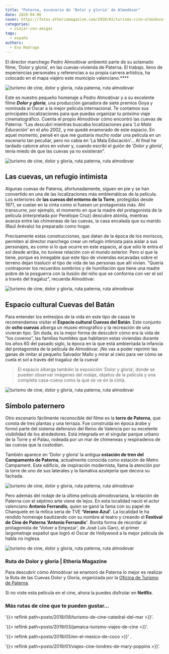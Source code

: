 ```yaml
---
title: "Paterna, escenario de ‘Dolor y gloria’ de Almodóvar"
date: 2020-04-06
cover: https://fotos.etheriamagazine.com/2020/03/turismo-cine-almodovar-paterna.jpg
categories: 
  - viajar-con-amigas
tags: 
  - españa
authors: 
  - Eva Madruga
---
```


El director manchego Pedro Almodóvar ambientó parte de su aclamado filme, ‘Dolor y gloria’, en las cuevas-vivienda de Paterna. El trabajo, lleno de experiencias personales y referencias a su propia carrera artística, ha colocado en el mapa viajero este municipio valenciano.****

![turismo de cine, dolor y gloria, ruta paterna, ruta almodovar](https://fotos.etheriamagazine.com/2020/03/turismo-cine-almodovar-torre.jpg "Localización junto a la torre de Paterna. © O.T. Paterna")

Este es nuestro pequeño homenaje a Pedro Almodóvar y a su excelente filme _**Dolor y 
gloria**_, una producción ganadora de siete premios Goya y nominada al Oscar a la mejor 
película internacional. Te contamos sus principales localizaciones para que puedas 
organizar tu próximo viaje cinematográfico. Cuenta el propio Almodóvar cómo encontró las 
cuevas de Paterna: “Las descubrí mientras buscaba localizaciones para ‘_La Mala 
Educación’_ en el año 2002, y me quedé enamorado de este espacio. En aquel momento, 
pensé en que me gustaría mucho rodar una película en un escenario tan peculiar, pero no 
cabía en ‘La Mala Educación’… Al final he tardado catorce años en volver y, cuando 
escribí el guión de ‘_Dolor y gloria_’, tenía miedo de que las cuevas ya no existieran”. 

![turismo de cine, dolor y gloria, ruta paterna, ruta almodovar](https://fotos.etheriamagazine.com/2020/03/turismo-cine-almodovar-dolor-gloria.jpg "Localización de 'Dolor y gloria' en Paterna. © O.T. Paterna")

## Las cuevas, un refugio intimista

Algunas cuevas de Paterna, afortunadamente, siguen en pie y se han convertido en una de 
las localizaciones más emblemáticas de la película. Los exteriores de **las cuevas del 
entorno de la Torre**, protegidas desde 1971, se cuelan en la cinta como si fuesen un 
protagonista más. Ahí transcurre, por ejemplo, el momento en que la madre del 
protagonista de la película (interpretada por Penélope Cruz) descubre atónita, mientras 
avanza entre las chimeneas de las cuevas, la casa encalada que su marido (Raúl Arévalo) 
ha preparado como hogar. 

Precisamente estas construcciones, que datan de la época de los moriscos, permiten al 
director manchego crear un refugio intimista para aislar a sus personajes, es como si lo 
que ocurre en este espacio, al que sólo le entra el sol desde arriba, no tuviese 
relación con el mundo exterior. Pero sí que la tiene, porque es innegable que este tipo 
de viviendas excavadas sobre el terreno dejan traslucir el tipo de vida de las personas 
que allí vivían. "Quería contraponer los recuerdos sombríos y de humillación que tiene 
una madre pobre de la posguerra con la ilusión del niño que se conforma con ver el sol a 
través del tragaluz", recuerda Almodóvar. 

![turismo de cine, dolor y gloria, ruta paterna, ruta almodovar](https://fotos.etheriamagazine.com/2020/03/turismo-cine-almodovar-paterna.jpg "Tragaluz de una casa cueva. © El Deseo")

## Espacio cultural Cuevas del Batán

Para entender los entresijos de la vida en este tipo de casas te recomendamos visitar el 
**Espacio cultural Cuevas del Batán**. Este conjunto de **ocho cuevas** alberga un museo 
etnográfico y la recreación de una vivieran tipo. Sin duda, es la mejor forma de 
descubrir cómo era la vida de “los coveros”, las familias humildes que habitaron estas 
viviendas durante los años 60 del pasado siglo, la época en la que está ambientada la 
infancia del protagonista de la película de Almodóvar. ¡No vas a poder reprimir las 
ganas de imitar al pequeño Salvador Mallo y mirar al cielo para ver cómo se cuela el sol 
a través del tragaluz de la cueva! 

> El espacio alberga también la exposición ‘Dolor y gloria’, donde se pueden observar 
> imágenes del rodaje, objetos de la película y una completa casa-cueva como la que se ve 
> en la cinta. 

![turismo de cine, dolor y gloria, ruta paterna, ruta almodovar](https://fotos.etheriamagazine.com/2020/03/turismo-cine-cuevas-paterna.jpg "Localizaciones de la ruta 'Dolor y gloria'. © Turismo de Paterna")

## Símbolo paternero

Otro escenario fácilmente reconocible del filme es la **torre de Paterna**, que consta 
de tres plantas y una terraza. Fue construida en época árabe y formó parte del sistema 
defensivo del Reino de Valencia por su excelente visibilidad de los alrededores. Está 
integrada en el singular parque urbano de la Torre y el Palau, rodeada por un mar de 
chimeneas y respiraderos de las cuevas que la custodian. 

También aparece en ‘Dolor y gloria’ la antigua **estación de tren del Campamento de 
Paterna**, actualmente conocida como estación de Metro Campament. Este edificio, de 
inspiración modernista, llama la atención por la torre de uno de sus laterales y la 
llamativa azulejería que decora su fachada. 

![turismo de cine, dolor y gloria, ruta paterna, ruta almodovar](https://fotos.etheriamagazine.com/2020/03/turismo-cine-almodovar-estacion-campamento.jpg "Estación Campamento de Paterna. © O.T. Paterna")

Pero además del rodaje de la última película almodovariana, la relación de Paterna con 
el séptimo arte viene de lejos. En esta localidad nació el actor valenciano **Antonio 
Ferrandis**, quien se ganó la fama con su papel de Chanquete en la mítica seria de TVE 
**‘Verano Azul’**. La localidad le ha rendido homenaje bautizando con su nombre al 
teatro y creando el **Festival de Cine de Paterna ‘Antonio Ferrandis’**. Bonita forma de 
recordar al protagonista de ‘Volver a Empezar’, de José Luis Garci, el primer 
largometraje español que logró el Oscar de Hollywood a la mejor película de habla no 
inglesa. 

![turismo de cine, dolor y gloria, ruta paterna, ruta almodovar](https://fotos.etheriamagazine.com/2020/03/cartel-dolor-gloria.jpg "Cartel de 'Dolor y Gloria' dedicado por Pedro Almodóvar. © O.T. Paterna")

### Ruta de Dolor y gloria | Etheria Magazine

Para descubrir cómo Almodóvar se enamoró de Paterna lo mejor es realizar la Ruta de las 
Cuevas Dolor y Gloria, organizada por la [Oficina de Turismo de 
Paterna](https://www.paterna.es/es/conoce-paterna/turismo.html). 

Si no viste esta película en el cine, ahora la puedes disfrutar en **Netflix**. 

### Más rutas de cine que te pueden gustar...

'{{< reflink path=posts/2018/08/turismo-de-cine-catedral-del-mar >}}'. 

'{{< reflink path=posts/2019/03/jamaica-turismo-viajes-de-cine >}}'. 

'{{< reflink path=posts/2018/05/en-el-mexico-de-coco >}}' . 

'{{< reflink path=posts/2019/01/viajes-cine-londres-de-mary-poppins >}}'.
